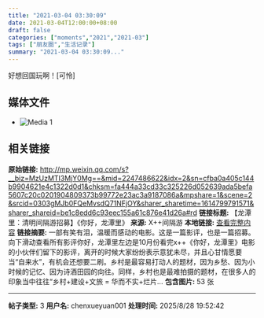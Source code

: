 ```yaml
---
title: "2021-03-04 03:30:09"
date: 2021-03-04T12:00:00+08:00
draft: false
categories: ["moments","2021","2021-03"]
tags: ["朋友圈","生活记录"]
summary: "2021-03-04 03:30:09..."
---
```


好想回国玩啊！[可怜]

## 媒体文件

- ![Media 1](/Moments/photos/2021-03-04/202103040330090.jpg)

## 相关链接

**原始链接:** http://mp.weixin.qq.com/s?__biz=MzUzMTI3MjY0Mg==&mid=2247486622&idx=2&sn=cfba0a405c144b9904621e4c1322d0d1&chksm=fa444a33cd33c325226d052639ada5befa5607c20c0201904809373b99772e23ac3a9187086a&mpshare=1&scene=2&srcid=0303gMJb0FQeMvsdQ71NFjOY&sharer_sharetime=1614799791571&sharer_shareid=be1c8edd6c93eec155a61c876e41d26a#rd
**链接标题:** 【龙潭里：清明间隔游招募】《你好，龙潭里》
**来源:** X++间隔游
**本地链接:** [查看完整内容](/link_content/2021/03/2021-03-04-2/link_content/)
**链接摘要:** 一部有笑有泪，温暖而感动的电影。这是一篇影评，也是一篇招募。向下滑动查看所有影评你好，龙潭里左边是10月份看完x++《你好，龙潭里》电影的小伙伴们留下的影评，离开的时候大家纷纷表示意犹未尽，并且心甘情愿要当“自来水”，有机会还想要二刷。乡村是最容易打动人的题材，因为乡愁、因为小时候的记忆、因为诗酒田园的向往。同样，乡村也是最难拍摄的题材，在很多人的印象当中往往“乡村+建设+文旅 = 华而不实+烂片...
**包含图片:** 53 张

---

**帖子类型:** 3
**用户名:** chenxueyuan001
**处理时间:** 2025/8/28 19:52:42
